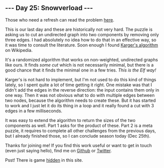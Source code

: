 ## --- Day 25: Snowverload ---
Those who need a refresh can read the problem [here](https://adventofcode.com/2023/day/25).

This is our last day and these are historically not very hard. The puzzle is asking us 
to cut an undirected graph into two components by removing only three edges. I had 
absolutely no idea how to do that in an effective way, so it was time to consult the 
literature. Soon enough I found [Karger's algorithm](https://en.wikipedia.org/wiki/Karger%27s_algorithm) 
on Wikipedia.

It's a randomized algorithm that works on non-weighted, undirected graphs like ours.
It finds _some cut_ which is not necessarily minimal, but there is a good chance 
that it finds the minimal one in a few tries. _This is the Elf way!_

Karger's is not hard to implement, but I'm not used to do this kind of things lately, 
so I spent quite a lot of time getting it right. One mistake was that I didn't 
add the edges in the reverse direction: the input contains them only in one way. Then it was not obvious what to do with multiple edges between two nodes, because the algorithm needs to create these.
But it has started to work and I just let it do its thing in a loop and it really 
found a cut with 3 edges in a few milliseconds.

It was easy to extend the algorithm to return the sizes of the two components as well. 
Part 1 asks for the product of these. Part 2 is a meta puzzle, it requires to complete 
all other challenges from the previous days, but I already finished those, so I can 
conclude season today (Dec 25th). 

Thanks for joining me! If you find this work useful or want to get in touch 
(even just saying hello), find me on [Github](https://github.com/encse) or 
[Twitter](https://twitter.com/encse).

Psst! There is game [hidden](game) in this site.

